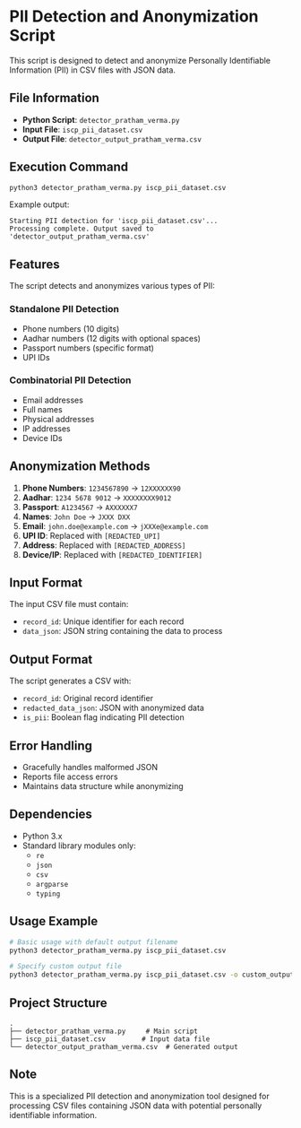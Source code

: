 # PII Detection and Anonymization Script

This script is designed to detect and anonymize Personally Identifiable Information (PII) in CSV files with JSON data.

## File Information

- **Python Script**: `detector_pratham_verma.py`
- **Input File**: `iscp_pii_dataset.csv`
- **Output File**: `detector_output_pratham_verma.csv`

## Execution Command

```bash
python3 detector_pratham_verma.py iscp_pii_dataset.csv
```

Example output:
```
Starting PII detection for 'iscp_pii_dataset.csv'...
Processing complete. Output saved to 'detector_output_pratham_verma.csv'
```

## Features

The script detects and anonymizes various types of PII:

### Standalone PII Detection
- Phone numbers (10 digits)
- Aadhar numbers (12 digits with optional spaces)
- Passport numbers (specific format)
- UPI IDs

### Combinatorial PII Detection
- Email addresses
- Full names
- Physical addresses
- IP addresses
- Device IDs

## Anonymization Methods

1. **Phone Numbers**: `1234567890` → `12XXXXXX90`
2. **Aadhar**: `1234 5678 9012` → `XXXXXXXX9012`
3. **Passport**: `A1234567` → `AXXXXXX7`
4. **Names**: `John Doe` → `JXXX DXX`
5. **Email**: `john.doe@example.com` → `jXXXe@example.com`
6. **UPI ID**: Replaced with `[REDACTED_UPI]`
7. **Address**: Replaced with `[REDACTED_ADDRESS]`
8. **Device/IP**: Replaced with `[REDACTED_IDENTIFIER]`

## Input Format

The input CSV file must contain:
- `record_id`: Unique identifier for each record
- `data_json`: JSON string containing the data to process

## Output Format

The script generates a CSV with:
- `record_id`: Original record identifier
- `redacted_data_json`: JSON with anonymized data
- `is_pii`: Boolean flag indicating PII detection

## Error Handling

- Gracefully handles malformed JSON
- Reports file access errors
- Maintains data structure while anonymizing

## Dependencies

- Python 3.x
- Standard library modules only:
  - `re`
  - `json`
  - `csv`
  - `argparse`
  - `typing`

## Usage Example

```bash
# Basic usage with default output filename
python3 detector_pratham_verma.py iscp_pii_dataset.csv

# Specify custom output file
python3 detector_pratham_verma.py iscp_pii_dataset.csv -o custom_output.csv
```

## Project Structure
```
.
├── detector_pratham_verma.py     # Main script
├── iscp_pii_dataset.csv         # Input data file
└── detector_output_pratham_verma.csv  # Generated output
```

## Note

This is a specialized PII detection and anonymization tool designed for processing CSV files containing JSON data with potential personally identifiable information.
